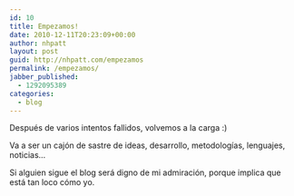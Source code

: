 ```yaml
---
id: 10
title: Empezamos!
date: 2010-12-11T20:23:09+00:00
author: nhpatt
layout: post
guid: http://nhpatt.com/empezamos
permalink: /empezamos/
jabber_published:
  - 1292095389
categories:
  - blog
---
```

Después de varios intentos fallidos, volvemos a la carga :)

Va a ser un cajón de sastre de ideas, desarrollo, metodologías, lenguajes, noticias&#8230;

Si alguien sigue el blog será digno de mi admiración, porque implica que está tan loco cómo yo.